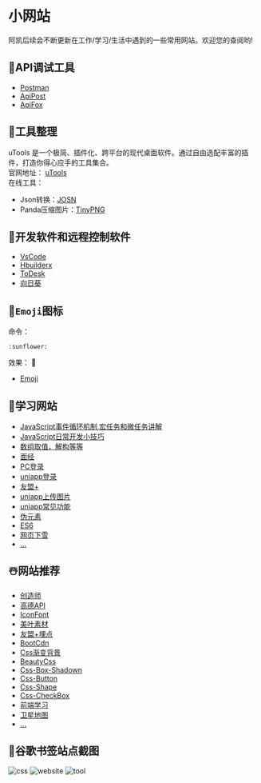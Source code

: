 # 小网站

阿凯后续会不断更新在工作/学习/生活中遇到的一些常用网站。欢迎您的查阅哟!

## :blossom:API调试工具


- [Postman](https://www.getpostman.com/)
- [ApiPost](https://v7.apipost.cn/#/apis/run)
- [ApiFox](https://www.apifox.cn)

## :sunflower:工具整理

uTools 是一个极简、插件化、跨平台的现代桌面软件。通过自由选配丰富的插件，打造你得心应手的工具集合。  
官网地址： [uTools](https://www.u.tools/)  
在线工具：

- Json转换：[JOSN](https://www.json.cn/#)
- Panda压缩图片：[TinyPNG](https://tinypng.com/)

## :rose:开发软件和远程控制软件
- [VsCode](https://code.visualstudio.com/)
- [Hbuilderx](https://www.dcloud.io/hbuilderx.html)
- [ToDesk](https://www.todesk.com/)
- [向日葵](https://sunlogin.oray.com/)


## :sunflower:`Emoji`图标

命令：

```
:sunflower:
```

效果：
:sunflower:

- [Emoji](https://github.com/markdown-it/markdown-it-emoji/blob/master/lib/data/full.json)

## :sunflower:学习网站
- [JavaScript事件循环机制,宏任务和微任务讲解](https://juejin.cn/post/7112616745508012062)
- [JavaScript日常开发小技巧](https://juejin.cn/post/7112704104694022152)
- [数组取值，解构等等](https://juejin.cn/post/7111302214945079310)
- [面经](https://juejin.cn/post/7016593221815910408)
- [PC登录](https://juejin.cn/post/7098590812069429284)
- [uniapp登录](https://juejin.cn/post/7105023071056035877)
- [友盟+](https://blog.csdn.net/krico233/article/details/122459028)
- [uniapp上传图片](https://haozhongping.blog.csdn.net/article/details/123108246?spm=1001.2101.3001.6650.14&utm_medium=distribute.pc_relevant.none-task-blog-2%7Edefault%7EBlogCommendFromBaidu%7ERate-14.pc_relevant_default&depth_1-utm_source=distribute.pc_relevant.none-task-blog-2%7Edefault%7EBlogCommendFromBaidu%7ERate-14.pc_relevant_default&utm_relevant_index=20)
- [uniapp常见功能](https://www.kancloud.cn/wangking/uniapp/1868620)
- [伪元素](https://juejin.cn/post/6854573204011221000#heading-19)
- [ES6](https://juejin.cn/post/7016520448204603423)
- [网页下雪](https://api.vvhan.com/api/snow)
- [...]()


## :snowman_with_snow:网站推荐
- [创造师](https://www.chuangzaoshi.com/)
- [高德API](https://lbs.amap.com/)
- [IconFont](https://www.iconfont.cn/)
- [美叶素材](https://www.meiye.art/inspiration/26/28)
- [友盟+埋点](https://mp.umeng.com/apps/overview)
- [BootCdn](https://www.bootcdn.cn/)
- [Css渐变背景](https://color.oulu.me/)
- [BeautyCss](https://uiverse.io/)
- [Css-Box-Shadown](https://getcssscan.com/css-box-shadow-examples?ref=producthunt)
- [Css-Button](https://getcssscan.com/css-buttons-examples)
- [Css-Shape](https://getcssscan.com/css-shapes)
- [Css-CheckBox](https://getcssscan.com/css-checkboxes-examples)
- [前端学习](https://wws3v4evub.feishu.cn/wiki/wikcnjUuoCWbgb7TbZnhAVVwkAc)
- [卫星地图](http://www.wxno.com/)
- [...]()


## :sunflower:谷歌书签站点截图
![css](/img/tools/css.jpg)
![website](/img/tools/site.jpg)
![tool](/img/tools/tool.jpg)